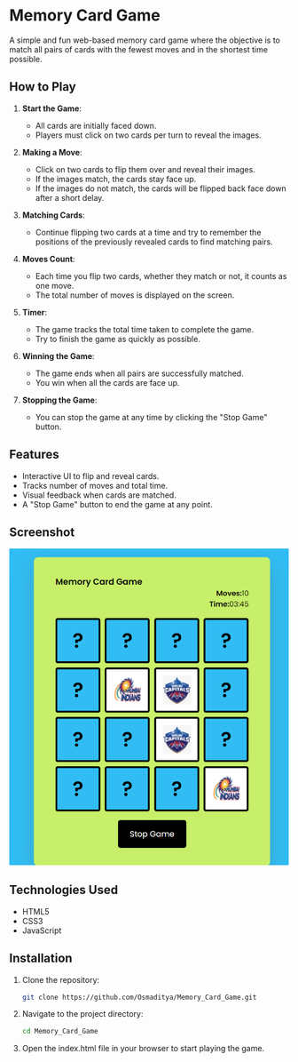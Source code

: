 # Memory Card Game

A simple and fun web-based memory card game where the objective is to match all pairs of cards with the fewest moves and in the shortest time possible.

## How to Play
1. **Start the Game**:
   - All cards are initially faced down.
   - Players must click on two cards per turn to reveal the images.

2. **Making a Move**:
   - Click on two cards to flip them over and reveal their images.
   - If the images match, the cards stay face up.
   - If the images do not match, the cards will be flipped back face down after a short delay.

3. **Matching Cards**:
   - Continue flipping two cards at a time and try to remember the positions of the previously revealed cards to find matching pairs.

4. **Moves Count**:
   - Each time you flip two cards, whether they match or not, it counts as one move.
   - The total number of moves is displayed on the screen.

5. **Timer**:
   - The game tracks the total time taken to complete the game.
   - Try to finish the game as quickly as possible.

6. **Winning the Game**:
   - The game ends when all pairs are successfully matched.
   - You win when all the cards are face up.

7. **Stopping the Game**:
   - You can stop the game at any time by clicking the "Stop Game" button.

## Features
- Interactive UI to flip and reveal cards.
- Tracks number of moves and total time.
- Visual feedback when cards are matched.
- A "Stop Game" button to end the game at any point.

## Screenshot
![Memory Card Game Screenshot](screenshot.png)

## Technologies Used
- HTML5
- CSS3
- JavaScript

## Installation
1. Clone the repository:
   ```bash
   git clone https://github.com/Osmaditya/Memory_Card_Game.git
2. Navigate to the project directory:
   ```bash
   cd Memory_Card_Game
3. Open the index.html file in your browser to start playing the game.
